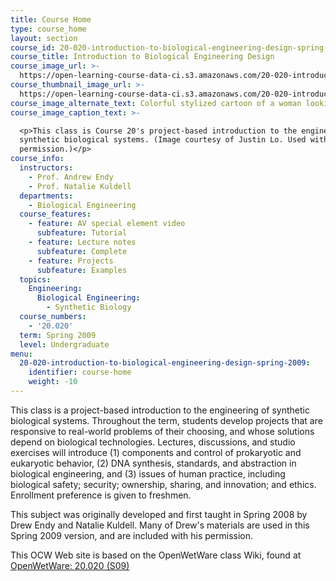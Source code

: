 ```yaml
---
title: Course Home
type: course_home
layout: section
course_id: 20-020-introduction-to-biological-engineering-design-spring-2009
course_title: Introduction to Biological Engineering Design
course_image_url: >-
  https://open-learning-course-data-ci.s3.amazonaws.com/20-020-introduction-to-biological-engineering-design-spring-2009/9cd08e0573573f60c97b19038c3b678b_20-020s09.jpg
course_thumbnail_image_url: >-
  https://open-learning-course-data-ci.s3.amazonaws.com/20-020-introduction-to-biological-engineering-design-spring-2009/5df425bed50f162e651a5537a8379a3e_20-020s09-th.jpg
course_image_alternate_text: Colorful stylized cartoon of a woman looking at a synthetic biology creation.
course_image_caption_text: >-

  <p>This class is Course 20's project-based introduction to the engineering of
  synthetic biological systems. (Image courtesy of Justin Lo. Used with
  permission.)</p>
course_info:
  instructors:
    - Prof. Andrew Endy
    - Prof. Natalie Kuldell
  departments:
    - Biological Engineering
  course_features:
    - feature: AV special element video
      subfeature: Tutorial
    - feature: Lecture notes
      subfeature: Complete
    - feature: Projects
      subfeature: Examples
  topics:
    Engineering:
      Biological Engineering:
        - Synthetic Biology
  course_numbers:
    - '20.020'
  term: Spring 2009
  level: Undergraduate
menu:
  20-020-introduction-to-biological-engineering-design-spring-2009:
    identifier: course-home
    weight: -10
---
```

This class is a project-based introduction to the engineering of synthetic biological systems. Throughout the term, students develop projects that are responsive to real-world problems of their choosing, and whose solutions depend on biological technologies. Lectures, discussions, and studio exercises will introduce (1) components and control of prokaryotic and eukaryotic behavior, (2) DNA synthesis, standards, and abstraction in biological engineering, and (3) issues of human practice, including biological safety; security; ownership, sharing, and innovation; and ethics. Enrollment preference is given to freshmen.

This subject was originally developed and first taught in Spring 2008 by Drew Endy and Natalie Kuldell. Many of Drew's materials are used in this Spring 2009 version, and are included with his permission.

This OCW Web site is based on the OpenWetWare class Wiki, found at [OpenWetWare: 20.020 (S09)](http://openwetware.org/wiki/20.20%28S09%29)
